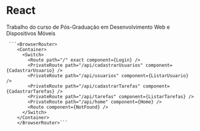 # React
Trabalho do curso de Pós-Graduação em Desenvolvimento Web e Dispositivos Móveis

     ```<BrowserRouter>
        <Container>
          <Switch>
            <Route path="/" exact component={Login} />
            <PrivateRoute path="/api/cadastrarUsuarios" component={CadastrarUsuario} />
            <PrivateRoute path="/api/usuarios" component={ListarUsuario} />
            <PrivateRoute path="/api/cadastrarTarefas" component={CadastrarTarefas} />
            <PrivateRoute path="/api/tarefas" component={ListarTarefas} />
            <PrivateRoute path="/api/home" component={Home} />
            <Route component={NotFound} />
          </Switch>
        </Container>
        </BrowserRouter>```
